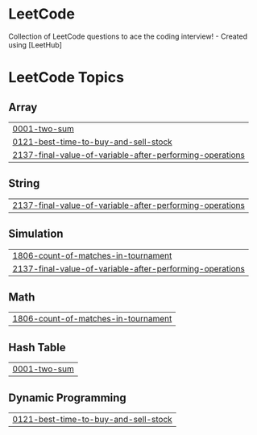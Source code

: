 # LeetCode
Collection of LeetCode questions to ace the coding interview! - Created using [LeetHub]

<!---LeetCode Topics Start-->
# LeetCode Topics
## Array
|  |
| ------- |
| [0001-two-sum](https://github.com/Adnan25z/LeetCode/tree/master/0001-two-sum) |
| [0121-best-time-to-buy-and-sell-stock](https://github.com/Adnan25z/LeetCode/tree/master/0121-best-time-to-buy-and-sell-stock) |
| [2137-final-value-of-variable-after-performing-operations](https://github.com/Adnan25z/LeetCode/tree/master/2137-final-value-of-variable-after-performing-operations) |
## String
|  |
| ------- |
| [2137-final-value-of-variable-after-performing-operations](https://github.com/Adnan25z/LeetCode/tree/master/2137-final-value-of-variable-after-performing-operations) |
## Simulation
|  |
| ------- |
| [1806-count-of-matches-in-tournament](https://github.com/Adnan25z/LeetCode/tree/master/1806-count-of-matches-in-tournament) |
| [2137-final-value-of-variable-after-performing-operations](https://github.com/Adnan25z/LeetCode/tree/master/2137-final-value-of-variable-after-performing-operations) |
## Math
|  |
| ------- |
| [1806-count-of-matches-in-tournament](https://github.com/Adnan25z/LeetCode/tree/master/1806-count-of-matches-in-tournament) |
## Hash Table
|  |
| ------- |
| [0001-two-sum](https://github.com/Adnan25z/LeetCode/tree/master/0001-two-sum) |
## Dynamic Programming
|  |
| ------- |
| [0121-best-time-to-buy-and-sell-stock](https://github.com/Adnan25z/LeetCode/tree/master/0121-best-time-to-buy-and-sell-stock) |
<!---LeetCode Topics End-->